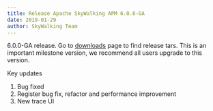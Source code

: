 ```yaml
---
title: Release Apache SkyWalking APM 6.0.0-GA
date: 2019-01-29
author: SkyWalking Team
---
```


6.0.0-GA release. Go to [downloads](/downloads) page to find release tars.
This is an important milestone version, we recommend all users upgrade to this version.

Key updates

1. Bug fixed
1. Register bug fix, refactor and performance improvement
1. New trace UI
